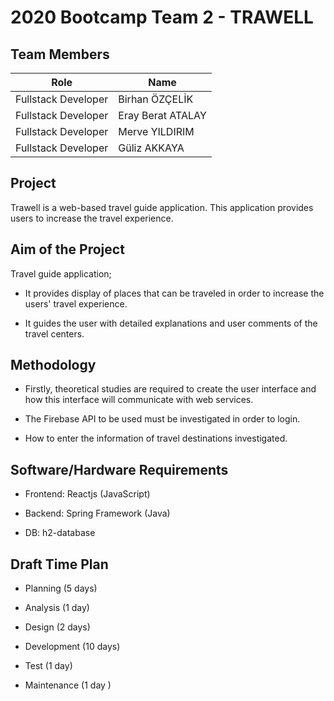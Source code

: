 # 2020 Bootcamp Team 2 - TRAWELL

## Team Members

| Role               | Name              |
|--------------------|-------------------|
| Fullstack Developer| Birhan ÖZÇELİK    |
| Fullstack Developer| Eray Berat ATALAY |
| Fullstack Developer| Merve YILDIRIM    |
| Fullstack Developer| Güliz AKKAYA      |

## Project

Trawell is a web-based travel guide application. This application provides users to increase the travel experience. 


 
## Aim of the Project 


Travel guide application;  

- It provides display of places that can be traveled in order to increase the users' travel experience.  

- It guides the user with detailed explanations and user comments of the travel centers.  



## Methodology 

 
- Firstly, theoretical studies are required to create the user interface and how this interface will communicate with web services.  

- The Firebase API to be used must be investigated in order to login.  


- How to enter the information of travel destinations investigated. 

 
## Software/Hardware Requirements 


- Frontend: Reactjs (JavaScript) 

- Backend: Spring Framework (Java) 

- DB: h2-database 


## Draft Time Plan 

 
- Planning          (5 days) 

- Analysis          (1 day) 

- Design            (2 days) 

- Development       (10 days) 

- Test              (1 day) 

- Maintenance       (1 day )

